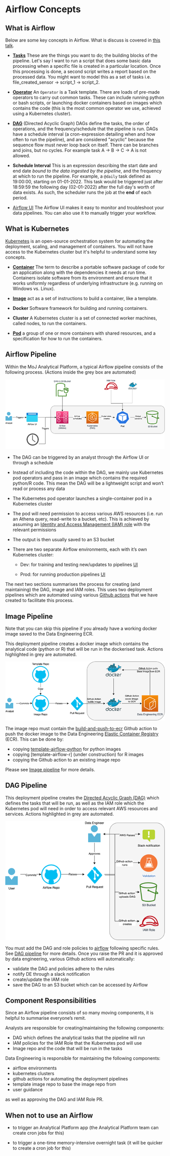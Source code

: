 # Airflow Concepts    

What is Airflow
---------------

Below are some key concepts in Airflow. What is discuss is covered in [this talk](https://drive.google.com/file/d/1DVN4HXtOC-HXvv00sEkoB90mxLDnCIKc/view?usp=sharing).

*   [**Tasks**](https://airflow.apache.org/docs/apache-airflow/stable/concepts/tasks.html) These are the things you want to do; the building blocks of the pipeline. Let's say I want to run a script that does some basic data processing when a specific file is created in a particular location. Once this processing is done, a second script writes a report based on the processed data. You might want to model this as a set of tasks i.e. file_created_sensor -> script_1 -> script_2.
    
*   [**Operator**](https://airflow.apache.org/docs/apache-airflow/stable/concepts/operators.html) An `Operator` is a Task template. There are loads of pre-made operators to carry out common tasks. These can include running python or bash scripts, or launching docker containers based on images which contains the code (this is the most common operator we use, achieved using a Kubernetes cluster).
    
*   [**DAG**](https://airflow.apache.org/docs/apache-airflow/stable/concepts/dags.html) (Directed Acyclic Graph) DAGs define the tasks, the order of operations, and the frequency/schedule that the pipeline is run. DAGs have a schedule interval (a cron-expression detailing when and how often to run the pipeline), and are considered "acyclic" because the sequence flow must never loop back on itself. There can be branches and joins, but no cycles. For example task A -> B -> C -> A is not allowed.
    
*   **Schedule Interval** This is an expression describing the start date and end date _bound to the data ingested by the pipeline_, and the frequency at which to run the pipeline. For example, a `@daily` task defined as 19:00:00, starting on 01-01-2022. This task would be triggered just after 18:59:59 the following day (02-01-2022) after the full day's worth of data exists. As such, the scheduler runs the job at the **end** of each period. 
    
*   [Airflow UI](https://airflow.apache.org/docs/apache-airflow/stable/ui.html) The Airflow UI makes it easy to monitor and troubleshoot your data pipelines. You can also use it to manually trigger your workflow.


What is Kubernetes
------------------

[Kubernetes](https://kubernetes.io/) is an open-source orchestration system for automating the deployment, scaling, and management of containers. You will not have access to the Kubernetes cluster but it's helpful to understand some key concepts.

* [**Container**](https://www.docker.com/resources/what-container/) The term to describe a portable software package of code for an application along with the dependencies it needs at run time. Containers isolate software from its environment and ensure that it works uniformly regardless of underlying infrastructure (e.g. running on Windows vs. Linux).

* [**Image**](https://docs.docker.com/get-started/overview/#images) act as a set of instructions to build a container, like a template.

* **Docker** Software framework for building and running containers.

* **Cluster** A Kubernetes cluster is a set of connected worker machines, called nodes, to run the containers.

* [**Pod**](https://kubernetes.io/docs/concepts/workloads/pods/) a group of one or more containers with shared resources, and a specification for how to run the containers.


Airflow Pipeline
----------------

Within the MoJ Analytical Platform, a typical Airflow pipeline consists of the following process. (Actions inside the grey box are automated)

![](/source/images/airflow/airflow-pipeline.drawio.png)

*   The DAG can be triggered by an analyst through the Airflow UI or through a schedule

*   Instead of including the code within the DAG, we mainly use Kubernetes pod operators and pass in an image which contains the required python/R code. This mean the DAG will be a lightweight script and won’t read or process any data
    
*   The Kubernetes pod operator launches a single-container pod in a Kubernetes cluster
    
*   The pod will need permission to access various AWS resources (i.e. run an Athena query, read-write to a bucket, etc). This is achieved by assuming an [Identity and Access Management (IAM) role](https://docs.aws.amazon.com/IAM/latest/UserGuide/id_roles.html) with the relevant permissions
    
*   The output is then usually saved to an S3 bucket

*   There are two separate Airflow environments, each with it’s own Kubernetes cluster:
    
    *   Dev: for training and testing new/updates to pipelines [UI](https://eu-west-1.console.aws.amazon.com/mwaa/home?region=eu-west-1#environments/dev/sso)
        
    *   Prod: for running production pipelines [UI](https://eu-west-1.console.aws.amazon.com/mwaa/home?region=eu-west-1#environments/prod/sso)
    

The next two sections summarises the process for creating (and maintaining) the DAG, image and IAM roles. This uses two deployment pipelines which are automated using various [Github actions](https://github.com/features/actions) that we have created to facilitate this process.

Image Pipeline
--------------

Note that you can skip this pipeline if you already have a working docker image saved to the Data Engineering ECR.

This deployment pipeline creates a docker image which contains the analytical code (python or R) that will be run in the dockerised task. Actions highlighted in grey are automated.

![](/source/images/airflow/image-pipeline.drawio.png)

The image repo must contain the [build-and-push-to-ecr](https://github.com/moj-analytical-services/.github/blob/master/workflow-templates/data-engineering/build-and-push-to-ecr.yml) Github action to push the docker image to the Data Engineering [Elastic Container Registry](https://aws.amazon.com/ecr/) (ECR). This can be done by:

* copying [template-airflow-python](https://github.com/moj-analytical-services/template-airflow-python) for python images
* copying [template-airflow-r] (under construction) for R images
* copying the Github action to an existing image repo

Please see [Image pipeline](/data-engineering-tools/airflow/instructions/image-pipeline) for more details.

DAG Pipeline
---------------------

This deployment pipeline creates the [Directed Acyclic Graph (DAG)](https://airflow.apache.org/docs/apache-airflow/stable/concepts/dags.html#) which defines the tasks that will be run, as well as the IAM role which the Kubernetes pod will need in order to access relevant AWS resources and services. Actions highlighted in grey are automated.

![](/source/images/airflow/dag-pipeline.drawio.png)

You must add the DAG and role policies to [airflow](https://github.com/moj-analytical-services/airflow) following specific rules. See [DAG pipeline](/data-engineering-tools/airflow/instructions/dag-pipeline) for more details. Once you raise the PR and it is approved by data engineering, various Github actions will automatically:

*   validate the DAG and policies adhere to the rules
*   notify DE through a slack notification
*   create/update the IAM role
*   save the DAG to an S3 bucket which can be accessed by Airflow
    

Component Responsibilities
--------------------------

Since an Airflow pipeline consists of so many moving components, it is helpful to summarise everyone’s remit.

Analysts are responsible for creating/maintaining the following components:

*   DAG which defines the analytical tasks that the pipeline will run
*   IAM policies for the IAM Role that the Kubernetes pod will use
*   Image repo and the code that will be run in the tasks
    

Data Engineering is responsible for maintaining the following components:

*   airflow environments
*   kubernetes clusters
*   github actions for automating the deployment pipelines
*   template image repo to base the image repo from
*   user guidance
    
as well as approving the DAG and IAM Role PR.


When not to use an Airflow
--------------------------

*   to trigger an Analytical Platform app (the Analytical Platform team can create cron jobs for this)
    
*   to trigger a one-time memory-intensive overnight task (it will be quicker to create a cron job for this)
